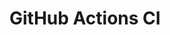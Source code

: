 # GitHub Actions CI























































































































































































































































































